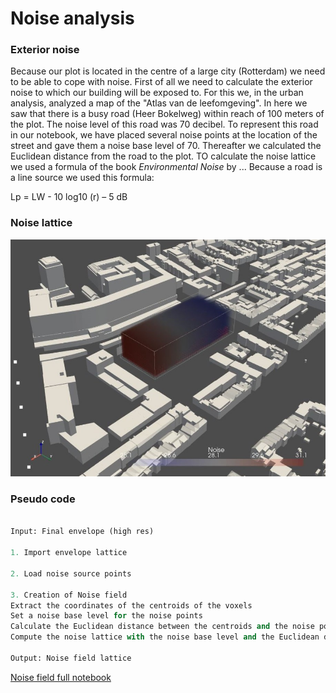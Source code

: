 # Noise analysis

### Exterior noise

Because our plot is located in the centre of a large city (Rotterdam) we need to be able to cope with noise. First of all we need to calculate the exterior noise to which our building will be exposed to. For this we, in the urban analysis, analyzed a map of the "Atlas van de leefomgeving". In here we saw that there is a busy road (Heer Bokelweg) within reach of 100 meters of the plot. The noise level of this road was 70 decibel. To represent this road in our notebook, we have placed several noise points at the location of the street and gave them a noise base level of 70. Thereafter we calculated the Euclidean distance from the road to the plot. TO calculate the noise lattice we used a formula of the book *Environmental Noise* by ... Because a road is a line source we used this formula: 

Lp = LW - 10 log10 (r) – 5 dB

### Noise lattice 

![title](../../../img/noise_field.png)

### Pseudo code

``` python

Input: Final envelope (high res)

1. Import envelope lattice

2. Load noise source points 

3. Creation of Noise field
Extract the coordinates of the centroids of the voxels
Set a noise base level for the noise points
Calculate the Euclidean distance between the centroids and the noise points 
Compute the noise lattice with the noise base level and the Euclidean distance 

Output: Noise field lattice


```

[Noise field full notebook](/spatial_computing_project_template/index/scripts/noise%20field/)


